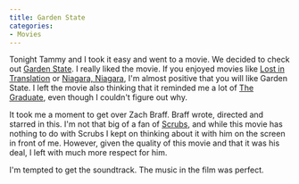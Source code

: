 ```yaml
---
title: Garden State
categories:
- Movies
---
```


Tonight Tammy and I took it easy and went to a movie. We decided to check out [Garden State](http://www.imdb.com/title/tt0333766/). I really liked the movie. If you enjoyed movies like [Lost in Translation](http://www.imdb.com/title/tt0335266/) or [Niagara, Niagara](http://www.imdb.com/title/tt0119780/), I'm almost positive that you will like Garden State. I left the movie also thinking that it reminded me a lot of [The Graduate](http://www.imdb.com/title/tt0061722/), even though I couldn't figure out why.

It took me a moment to get over Zach Braff. Braff wrote, directed and starred in this. I'm not that big of a fan of [Scrubs](http://www.imdb.com/title/tt0285403/), and while this movie has nothing to do with Scrubs I kept on thinking about it with him on the screen in front of me. However, given the quality of this movie and that it was his deal, I left with much more respect for him.

I'm tempted to get the soundtrack. The music in the film was perfect.
